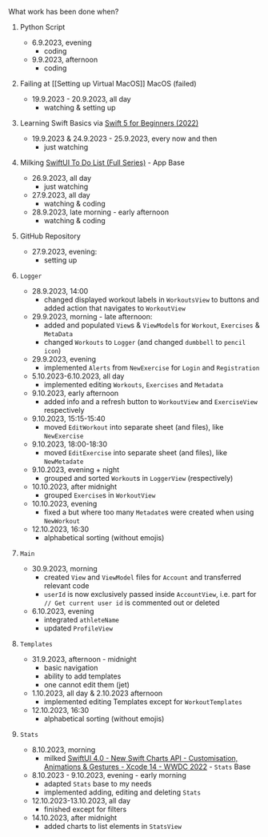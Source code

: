
What work has been done when?

1. Python Script
	- 6.9.2023, evening
		- coding
	- 9.9.2023, afternoon
		- coding

2. Failing at [[Setting up Virtual MacOS]] MacOS (failed)
	- 19.9.2023 - 20.9.2023, all day
		- watching & setting up
 
3. Learning Swift Basics via [Swift 5 for Beginners (2022)](https://youtube.com/playlist?list=PL5PR3UyfTWvfacnfUsvNcxIiKIgidNRoW&si=F1IycRae6POyywqs)
	- 19.9.2023 & 24.9.2023 - 25.9.2023, every now and then
		- just watching

4. Milking [SwiftUI To Do List (Full Series)](https://youtube.com/playlist?list=PL5PR3UyfTWvei-pKlZN7d8r-0tHCK1EKE&si=dcfatP-yG6ez_5cW)  - App Base
	- 26.9.2023, all day
		- just watching
	- 27.9.2023, all day
		- watching & coding
	 - 28.9.2023, late morning - early afternoon
		- watching & coding

5. GitHub Repository
	- 27.9.2023, evening:
		- setting up

6. `Logger`
	- 28.9.2023, 14:00
		- changed displayed workout labels in `WorkoutsView` to buttons and added action that navigates to `WorkoutView`
	- 29.9.2023, morning - late afternoon:
		- added and populated `View`s & `ViewModel`s for `Workout`, `Exercises` & `MetaData`
		- changed `Workouts` to `Logger` (and changed `dumbbell` to `pencil icon`)
	- 29.9.2023, evening
		- implemented `Alerts` from `NewExercise` for `Login` and `Registration`
	- 5.10.2023-6.10.2023, all day
		- implemented editing `Workouts`, `Exercises` and `Metadata`
	- 9.10.2023, early afternoon
		- added info and a refresh button to `WorkoutView` and `ExerciseView` respectively
	- 9.10.2023, 15:15-15:40
		- moved `EditWorkout` into separate sheet (and files), like `NewExercise`
	- 9.10.2023, 18:00-18:30
		- moved `EditExercise` into separate sheet (and files), like `NewMetadate`
	- 9.10.2023, evening + night
		- grouped and sorted `Workout`s in `LoggerView` (respectively)
	- 10.10.2023, after midnight
		- grouped `Exercise`s in `WorkoutView`
	- 10.10.2023, evening
		- fixed a but where too many `Metadate`s were created when using `NewWorkout`
	- 12.10.2023, 16:30
		- alphabetical sorting (without emojis)

7. `Main`
	- 30.9.2023, morning
		- created `View` and `ViewModel` files for `Account` and transferred relevant code
		- `userId` is now exclusively passed inside `AccountView`, i.e. part for `// Get current user id` is commented out or deleted
	- 6.10.2023, evening
		- integrated `athleteName`
		- updated `ProfileView`

8. `Templates`
	- 31.9.2023, afternoon - midnight
		- basic navigation
		- ability to add templates
		- one cannot edit them (jet)
	- 1.10.2023, all day & 2.10.2023 afternoon
		- implemented editing Templates except for `WorkoutTemplates`
	- 12.10.2023, 16:30
		- alphabetical sorting (without emojis)

9. `Stats`
	- 8.10.2023, morning
		- milked [SwiftUI 4.0 - New Swift Charts API - Customisation, Animations & Gestures - Xcode 14 - WWDC 2022](https://youtu.be/xS-fGYDD0qk?si=nl76TYboCmM90sXi) - `Stats` Base
	- 8.10.2023 - 9.10.2023, evening - early morning
		- adapted `Stats` base to my needs
		- implemented adding, editing and deleting `Stats`
	- 12.10.2023-13.10.2023, all day
		- finished except for filters
	- 14.10.2023, after midnight
		- added charts to list elements in `StatsView`